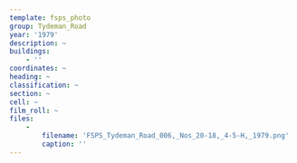 ```yaml
---
template: fsps_photo
group: Tydeman_Road
year: '1979'
description: ~
buildings:
    - ''
coordinates: ~
heading: ~
classification: ~
section: ~
cell: ~
film_roll: ~
files:
    -
        filename: 'FSPS_Tydeman_Road_006,_Nos_20-18,_4-5-H,_1979.png'
        caption: ''
---
```

